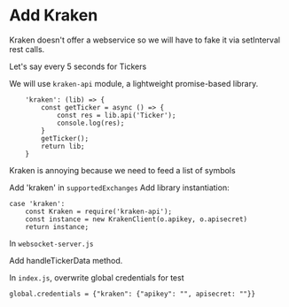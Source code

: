 # Add Kraken

Kraken doesn't offer a webservice so we will have to fake it via setInterval rest calls.

Let's say every 5 seconds for Tickers

We will use `kraken-api` module, a lightweight promise-based library.

```
    'kraken': (lib) => {
        const getTicker = async () => {
            const res = lib.api('Ticker');
            console.log(res);
        }
        getTicker();
        return lib;
    }
```

Kraken is annoying because we need to feed a list of symbols

Add 'kraken' in `supportedExchanges`
Add library instantiation:

```
case 'kraken':
	const Kraken = require('kraken-api');
	const instance = new KrakenClient(o.apikey, o.apisecret)
	return instance;
```

In `websocket-server.js`

Add handleTickerData method.

In `index.js`, overwrite global credentials for test

```
global.credentials = {"kraken": {"apikey": "", apisecret: ""}}
```


